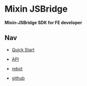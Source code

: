 # Mixin JSBridge

**Mixin-JSBridge SDK for FE developer**

## Nav
- [Quick Start](/1)

- [API](/2)

- [rebot](https://fox-one.github.io/mixin-sdk-jsbridge-rebot/#/)

- [github](https://github.com/fox-one/mixin-sdk-jsbridge/tree/master/packages/sdk)